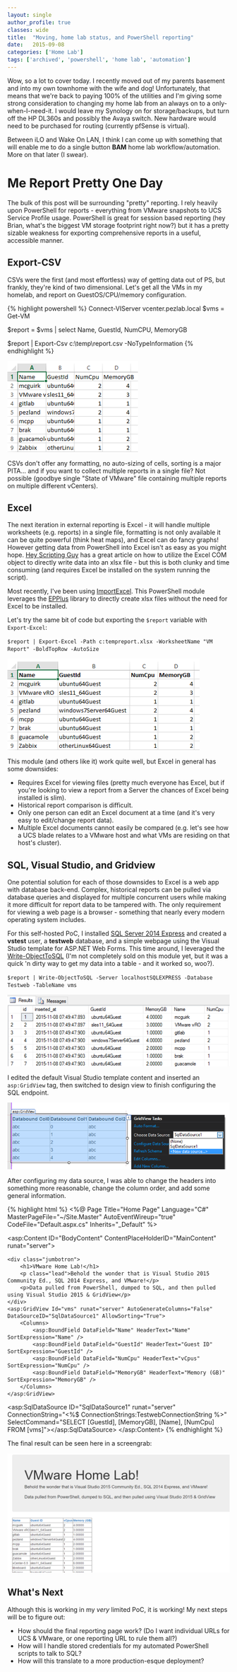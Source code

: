 ```yaml
---
layout: single
author_profile: true
classes: wide
title:  "Moving, home lab status, and PowerShell reporting"
date:   2015-09-08
categories: ['Home Lab']
tags: ['archived', 'powershell', 'home lab', 'automation']
---
```


Wow, so a lot to cover today. I recently moved out of my parents basement and into my own townhome with the wife and dog! Unfortunately, that means that we're back to paying 100% of the utilities and I'm giving some strong consideration to changing my home lab from an always on to a only-when-I-need-it. I would leave my Synology on for storage/backups, but turn off the HP DL360s and possibly the Avaya switch. New hardware would need to be purchased for routing (currently pfSense is virtual).

Between iLO and Wake On LAN, I think I can come up with something that will enable me to do a single button **BAM** home lab workflow/automation. More on that later (I swear).

# Me Report Pretty One Day

The bulk of this post will be surrounding "pretty" reporting. I rely heavily upon PowerShell for reports - everything from VMware snapshots to UCS Service Profile usage. PowerShell is great for session based reporting (hey Brian, what's the biggest VM storage footprint right now?) but it has a pretty sizable weakness for exporting comprehensive reports in a useful, accessible manner.

## Export-CSV

CSVs were the first (and most effortless) way of getting data out of PS, but frankly, they're kind of two dimensional. Let's get all the VMs in my homelab, and report on GuestOS/CPU/memory configuration.

{% highlight powershell %}
Connect-VIServer vcenter.pezlab.local
$vms = Get-VM

$report = $vms | select Name, GuestId, NumCPU, MemoryGB

$report | Export-Csv c:\temp\report.csv -NoTypeInformation
{% endhighlight %}

![Sample CSV](/images/CSV-1.png)

CSVs don't offer any formatting, no auto-sizing of cells, sorting is a major PITA... and if you want to collect multiple reports in a single file? Not possible (goodbye single "State of VMware" file containing multiple reports on multiple different vCenters).

## Excel

The next iteration in external reporting is Excel - it will handle multiple worksheets (e.g. reports) in a single file, formatting is not only available it can be quite powerful (think heat maps), and Excel can do fancy graphs! However getting data from PowerShell into Excel isn't as easy as you might hope. [Hey Scripting Guy][1] has a great article on how to utilize the Excel COM object to directly write data into an xlsx file - but this is both clunky and time consuming (and requires Excel be installed on the system running the script).

Most recently, I've been using [ImportExcel][2]. This PowerShell module leverages the [EPPlus][3] library to directly create xlsx files without the need for Excel to be installed.

Let's try the same bit of code but exporting the `$report` variable with `Export-Excel`:

`$report | Export-Excel -Path c:tempreport.xlsx -WorksheetName "VM Report" -BoldTopRow -AutoSize`

![Excel Output](/images/xlsx.png)

This module (and others like it) work quite well, but Excel in general has some downsides:

* Requires Excel for viewing files (pretty much everyone has Excel, but if you're looking to view a report from a Server the chances of Excel being installed is slim).
* Historical report comparison is difficult.
* Only one person can edit an Excel document at a time (and it's very easy to edit/change report data).
* Multiple Excel documents cannot easily be compared (e.g. let's see how a UCS blade relates to a VMware host and what VMs are residing on that host's cluster).

## SQL, Visual Studio, and Gridview

One potential solution for each of those downsides to Excel is a web app with database back-end. Complex, historical reports can be pulled via database queries and displayed for multiple concurrent users while making it more difficult for report data to be tampered with. The only requirement for viewing a web page is a browser - something that nearly every modern operating system includes.

For this self-hosted PoC, I installed [SQL Server 2014 Express][4] and created a **vstest** user, a **testweb** database, and a simple webpage using the Visual Studio template for ASP.NET Web Forms. This time around, I leveraged the [Write-ObjectToSQL][5] (I'm not completely sold on this module yet, but it was a quick 'n dirty way to get my data into a table - and it worked so, woo?).

`$report | Write-ObjectToSQL -Server localhostSQLEXPRESS -Database Testweb -TableName vms`

![Data in SQL](/images/sql.png)

I edited the default Visual Studio template content and inserted an `asp:GridView` tag, then switched to design view to finish configuring the SQL endpoint.

![Visual Studio GridView](/images/vsGridView.png)

After configuring my data source, I was able to change the headers into something more reasonable, change the column order, and add some general information.

{% highlight html %}
<%@ Page Title="Home Page" Language="C#" MasterPageFile="~/Site.Master" AutoEventWireup="true" CodeFile="Default.aspx.cs" Inherits="_Default" %>

<asp:Content ID="BodyContent" ContentPlaceHolderID="MainContent" runat="server">

    <div class="jumbotron">
        <h1>VMware Home Lab!</h1>
        <p class="lead">Behold the wonder that is Visual Studio 2015 Community Ed., SQL 2014 Express, and VMware!</p>
        <p>Data pulled from PowerShell, dumped to SQL, and then pulled using Visual Studio 2015 & GridView</p>
    </div>
    <asp:GridView Id="vms" runat="server" AutoGenerateColumns="False" DataSourceID="SqlDataSource1" AllowSorting="True">
        <Columns>
            <asp:BoundField DataField="Name" HeaderText="Name" SortExpression="Name" />
            <asp:BoundField DataField="GuestId" HeaderText="Guest ID" SortExpression="GuestId" />
            <asp:BoundField DataField="NumCpu" HeaderText="vCpus" SortExpression="NumCpu" />
            <asp:BoundField DataField="MemoryGB" HeaderText="Memory (GB)" SortExpression="MemoryGB" />
        </Columns>
    </asp:GridView>
<asp:SqlDataSource ID="SqlDataSource1" runat="server" ConnectionString="<%$ ConnectionStrings:TestwebConnectionString %>" SelectCommand="SELECT [GuestId], [MemoryGB], [Name], [NumCpu] FROM [vms]"></asp:SqlDataSource>
</asp:Content>
{% endhighlight %}

The final result can be seen here in a screengrab:

![VMware Report](/images/webpage.png)

## What's Next

Although this is working in my _very_ limited PoC, it is working! My next steps will be to figure out:

* How should the final reporting page work? (Do I want individual URLs for UCS & VMware, or one reporting URL to rule them all?)
* How will I handle stored credentials for my automated PowerShell scripts to talk to SQL?
* How will this translate to a more production-esque deployment?

[1]: http://blogs.technet.com/b/heyscriptingguy/archive/2014/01/10/powershell-and-excel-fast-safe-and-reliable.aspx
[2]: https://github.com/dfinke/ImportExcel
[3]: http://epplus.codeplex.com/
[4]: https://www.microsoft.com/en-us/download/details.aspx?id=42299
[5]: https://gallery.technet.microsoft.com/scriptcenter/Write-object-to-database-7be1d3c5
